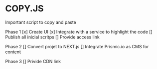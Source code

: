 # COPY.JS
Important script to copy and paste

Phase 1
[x] Create UI
[x] Integrate with a service to highlight the code
[] Publish all inicial scritps 
[] Provide access link

Phase 2
[] Convert projet to NEXT.js 
[] Integrate Prismic.io as CMS for content

Phase 3
[] Privide CDN link
